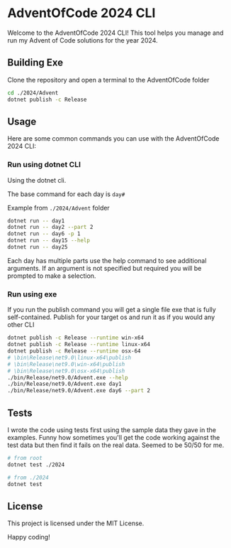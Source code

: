 # AdventOfCode 2024 CLI

Welcome to the AdventOfCode 2024 CLI! This tool helps you manage and run my Advent of Code solutions for the year 2024.

## Building Exe

Clone the repository and open a terminal to the AdventOfCode folder

```sh
cd ./2024/Advent
dotnet publish -c Release
```

## Usage

Here are some common commands you can use with the AdventOfCode 2024 CLI:

### Run using dotnet CLI

Using the dotnet cli.

The base command for each day is `day#`

Example from `./2024/Advent` folder

```sh
dotnet run -- day1
dotnet run -- day2 --part 2
dotnet run -- day6 -p 1
dotnet run -- day15 --help
dotnet run -- day25
```

Each day has multiple parts use the help command to see additional arguments.
If an argument is not specified but required you will be prompted to make a selection.

### Run using exe

If you run the publish command you will get a single file exe that is fully
self-contained. Publish for your target os and run it as if you would any other CLI

```sh
dotnet publish -c Release --runtime win-x64
dotnet publish -c Release --runtime linux-x64
dotnet publish -c Release --runtime osx-64
# \bin\Release\net9.0\linux-x64\publish
# \bin\Release\net9.0\win-x64\publish
# \bin\Release\net9.0\osx-x64\publish
./bin/Release/net9.0/Advent.exe --help
./bin/Release/net9.0/Advent.exe day1
./bin/Release/net9.0/Advent.exe day6 --part 2
```

## Tests

I wrote the code using tests first using the sample data they gave in the examples.
Funny how sometimes you'll get the code working against the test data but then find it fails on the real data.
Seemed to be 50/50 for me.

```sh
# from root
dotnet test ./2024

# from ./2024
dotnet test
```

## License

This project is licensed under the MIT License.

Happy coding!
